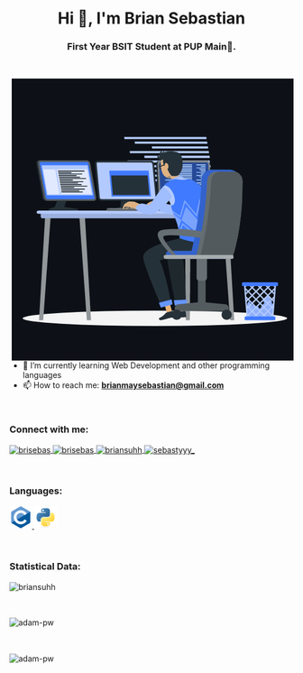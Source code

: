 <h1 align="center">Hi 👋, I'm Brian Sebastian</h1>
<h3 align="center">First Year BSIT Student at PUP Main🌟.</h3>

<br>

<p><img align="right" src="https://github.com/briansuhh/briansuhh/blob/main/computer_animation.gif" alt="adam-pw" /></p>

- 🌱 I’m currently learning Web Development and other programming languages
- 📫 How to reach me: **brianmaysebastian@gmail.com**

<br>

<h3 align="left">Connect with me:</h3>
<p align="left">
  <a href="https://www.linkedin.com/in/brisebas/" target="blank">
    <img align="center" src="https://raw.githubusercontent.com/rahuldkjain/github-profile-readme-generator/master/src/images/icons/Social/linked-in-alt.svg"
      alt="brisebas" height="30" width="40" />
  </a>
  <a href="https://www.facebook.com/brisebas" target="blank">
    <img align="center" src="https://raw.githubusercontent.com/rahuldkjain/github-profile-readme-generator/master/src/images/icons/Social/facebook.svg"
      alt="brisebas" height="30" width="40" />
  </a>
  <a href="https://www.instagram.com/briansuhh/" target="blank">
    <img align="center" src="https://raw.githubusercontent.com/rahuldkjain/github-profile-readme-generator/master/src/images/icons/Social/instagram.svg"
      alt="briansuhh" height="30" width="40" />
  </a>
 <a href="https://twitter.com/sebastyyy_" target="blank">
   <img align="center"
      src="https://raw.githubusercontent.com/rahuldkjain/github-profile-readme-generator/master/src/images/icons/Social/twitter.svg"
      alt="sebastyyy_" height="30" width="40" />
  </a>
</p>

<br>

<h3 align="left">Languages:</h3>
<p align="left"> 
  <a href="https://www.cprogramming.com/" target="_blank" rel="noreferrer"> 
    <img src="https://raw.githubusercontent.com/devicons/devicon/master/icons/c/c-original.svg" alt="c" width="40" height="40" /> 
  </a> 
  <a href="https://www.python.org" target="_blank" rel="noreferrer"> 
  <img src="https://raw.githubusercontent.com/devicons/devicon/master/icons/python/python-original.svg" alt="python" width="40" height="40" /> 
  </a> 
</p>

<br>

<h3>Statistical Data:</h3>
<p>
  <img align="center"
    src="https://github-readme-stats.vercel.app/api/top-langs?username=briansuhh&show_icons=true&locale=en&bg_color=0d1117&text_color=ffffff&layout=compact"
    alt="briansuhh" 
    bg_color=#808080/>
</p>

<br>

<p>
  <img align="center" src="https://github-readme-stats.vercel.app/api?username=briansuhh&show_icons=true&locale=en&bg_color=0d1117&text_color=ffffff&repo=convoychat"
    alt="adam-pw" />
</p>

<br>

<p>
  <img align="center" src="https://github-readme-streak-stats.herokuapp.com/?user=briansuhh&theme=dark&background=0d1117&date_format=M%20j%5B%2C%20Y%5D" alt="adam-pw" />
</p>
      
